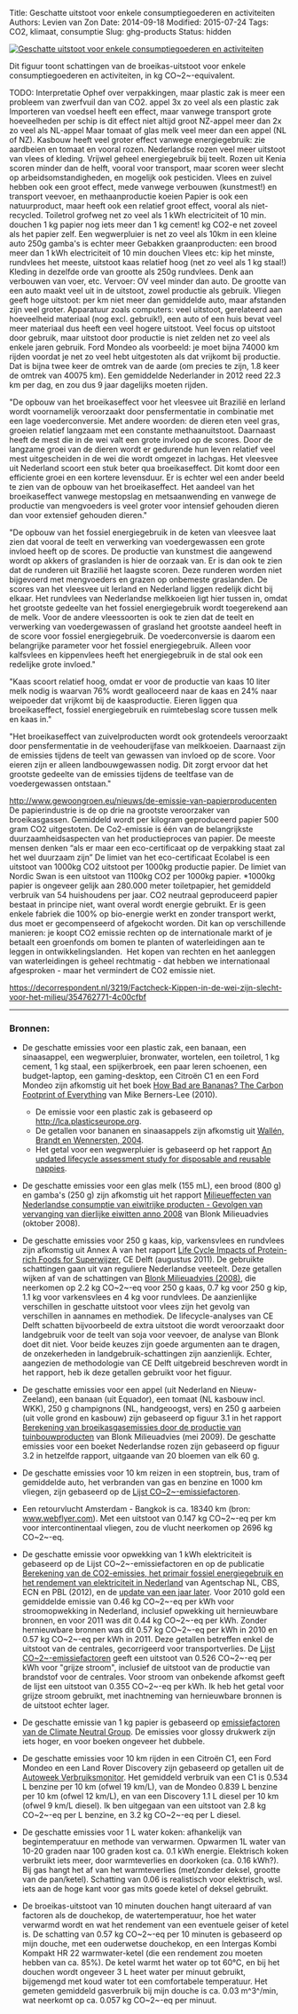 Title: Geschatte uitstoot voor enkele consumptiegoederen en activiteiten
Authors: Levien van Zon
Date: 2014-09-18
Modified: 2015-07-24
Tags: CO2, klimaat, consumptie
Slug: ghg-products
Status: hidden

[![Geschatte uitstoot voor enkele consumptiegoederen en activiteiten]({filename}/images/co2-voetafdruk-producten-nl.png)]({filename}/images/co2-voetafdruk-producten-nl.png)

Dit figuur toont schattingen van de broeikas-uitstoot voor enkele consumptiegoederen en activiteiten, in kg CO~2~-equivalent. 

TODO: Interpretatie
Ophef over verpakkingen, maar plastic zak is meer een probleem van zwerfvuil dan van CO2.
appel 3x zo veel als een plastic zak
Importeren van voedsel heeft een effect, maar vanwege transport grote hoeveelheden per schip is dit effect niet altijd groot
NZ-appel meer dan 2x zo veel als NL-appel 
Maar tomaat of glas melk veel meer dan een appel (NL of NZ).
Kasbouw heeft veel groter effect vanwege energiegebruik: zie aardbeien en tomaat en vooral rozen.
Nederlandse rozen veel meer uitstoot van vlees of kleding. Vrijwel geheel energiegebruik bij teelt. Rozen uit Kenia scoren minder dan de helft, vooral voor transport, maar scoren weer slecht op arbeidsomstandigheden, en mogelijk ook pesticiden. 
Vlees en zuivel hebben ook een groot effect, mede vanwege verbouwen (kunstmest!) en transport veevoer, en methaanproductie koeien
Papier is ook een natuurproduct, maar heeft ook een relatief groot effect, vooral als niet-recycled. 
Toiletrol grofweg net zo veel als 1 kWh electriciteit of 10 min. douchen
1 kg papier nog iets meer dan 1 kg cement! kg CO2-e net zoveel als het papier zelf. 
Een wegwerpluier is net zo veel als 10km in een kleine auto
250g gamba's is echter meer
Gebakken graanproducten: een brood meer dan 1 kWh electriciteit of 10 min douchen
Vlees etc: kip het minste, rundvlees het meeste, uitstoot kaas relatief hoog (net zo veel als 1 kg staal!)
Kleding in dezelfde orde van grootte als 250g rundvlees. Denk aan verbouwen van voer, etc.
Vervoer: OV veel minder dan auto. De grootte van een auto maakt veel uit in de uitstoot, zowel productie als gebruik. Vliegen geeft hoge uitstoot: per km niet meer dan gemiddelde auto, maar afstanden zijn veel groter. 
Apparatuur zoals computers: veel uitstoot, gerelateerd aan hoeveelheid materiaal (nog excl. gebruik!), een auto of een huis bevat veel meer materiaal dus heeft een veel hogere uitstoot. Veel focus op uitstoot door gebruik, maar uitstoot door productie is niet zelden net zo veel als enkele jaren gebruik.
Ford Mondeo als voorbeeld: je moet bijna 74000 km rijden voordat je net zo veel hebt uitgestoten als dat vrijkomt bij productie. Dat is bijna twee keer de omtrek van de aarde (om precies te zijn, 1.8 keer de omtrek van 40075 km). Een gemiddelde Nederlander in 2012 reed 22.3 km per dag, en zou dus 9 jaar dagelijks moeten rijden.


"De opbouw van het broeikaseffect voor het vleesvee uit Brazilië en Ierland wordt voornamelijk
veroorzaakt door pensfermentatie in combinatie met een lage voederconversie. Met andere woorden:
de dieren eten veel gras, groeien relatief langzaam met een constante methaanuitstoot. Daarnaast
heeft de mest die in de wei valt een grote invloed op de scores. Door de langzame groei van de dieren
wordt er gedurende hun leven relatief veel mest uitgescheiden in de wei die wordt omgezet in lachgas.
Het vleesvee uit Nederland scoort een stuk beter qua broeikaseffect. Dit komt door een efficiente groei
en een kortere levensduur. Er is echter wel een ander beeld te zien van de opbouw van het
broeikaseffect. Het aandeel van het broeikaseffect vanwege mestopslag en metsaanwending en
vanwege de productie van mengvoeders is veel groter voor intensief gehouden dieren dan voor
extensief gehouden dieren."

"De opbouw van het fossiel energiegebruik in de keten van vleesvee laat zien dat vooral de teelt en
verwerking van voedergewassen een grote invloed heeft op de scores. De productie van kunstmest die
aangewend wordt op akkers of graslanden is hier de oorzaak van. Er is dan ook te zien dat de runderen
uit Brazilië het laagste scoren. Deze runderen worden niet bijgevoerd met mengvoeders en grazen op
onbemeste graslanden. De scores van het vleesvee uit Ierland en Nederland liggen redelijk dicht bij
elkaar. Het rundvlees van Nederlandse melkkoeien ligt hier tussen in, omdat het grootste gedeelte van
het fossiel energiegebruik wordt toegerekend aan de melk.
Voor de andere vleessoorten is ook te zien dat de teelt en verwerking van voedergewassen of grasland
het grootste aandeel heeft in de score voor fossiel energiegebruik. De voederconversie is daarom een
belangrijke parameter voor het fossiel energiegebruik. Alleen voor kalfsvlees en kippenvlees heeft het
energiegebruik in de stal ook een redelijke grote invloed."

"Kaas scoort relatief hoog, omdat er voor de productie van kaas 10
liter melk nodig is waarvan 76% wordt gealloceerd naar de kaas en 24% naar weipoeder dat
vrijkomt bij de kaasproductie.
Eieren liggen qua broeikaseffect, fossiel energiegebruik en ruimtebeslag score tussen melk en
kaas in."

"Het broeikaseffect van zuivelproducten wordt ook grotendeels veroorzaakt door pensfermentatie in de
veehouderijfase van melkkoeien. Daarnaast zijn de emissies tijdens de teelt van gewassen van invloed
op de score. Voor eieren zijn er alleen landbouwgewassen nodig. Dit zorgt ervoor dat het grootste
gedeelte van de emissies tijdens de teeltfase van de voedergewassen ontstaan."


http://www.gewoongroen.eu/nieuws/de-emissie-van-papierproducenten
De papierindustrie is de op drie na grootste veroorzaker van broeikasgassen. Gemiddeld wordt per kilogram geproduceerd papier 500 gram CO2 uitgestoten. De Co2-emissie is één van de belangrijkste duurzaamheidsaspecten van het productieproces van papier. 
De meeste mensen denken “als er maar een eco-certificaat op de verpakking staat zal het wel duurzaam zijn” De limiet van het eco-certificaat Ecolabel is een uitstoot van 1000kg CO2 uitstoot per 1000kg productie papier.  De limiet van Nordic Swan is een uitstoot van 1100kg CO2 per 1000kg papier.
*1000kg papier is ongeveer gelijk aan 280.000 meter toiletpapier, het gemiddeld verbruik van 54 huishoudens per jaar.
CO2 neutraal geproduceerd papier bestaat in principe niet, want overal wordt energie gebruikt. Er is geen enkele fabriek die 100% op bio-energie werkt en zonder transport werkt, dus moet er gecompenseerd of afgekocht worden. Dit kan op verschillende manieren: je koopt CO2 emissie rechten op de internationale markt of je betaalt een groenfonds om bomen te planten of waterleidingen aan te leggen in ontwikkelingslanden.  Het kopen van rechten en het aanleggen van waterleidingen is geheel rechtmatig - dat hebben we internationaal afgesproken - maar het vermindert de CO2 emissie niet.


https://decorrespondent.nl/3219/Factcheck-Kippen-in-de-wei-zijn-slecht-voor-het-milieu/354762771-4c00cfbf
 
-----

### Bronnen:

   - De geschatte emissies voor een plastic zak, een banaan, een sinaasappel, een wegwerpluier, bronwater, wortelen, een toiletrol, 1 kg cement, 1 kg staal, een spijkerbroek, een paar leren schoenen, een budget-laptop, een gaming-desktop, een Citroën C1 en een Ford Mondeo zijn afkomstig uit het boek [How Bad are Bananas? The Carbon Footprint of Everything](https://books.google.nl/books/about/How_Bad_Are_Bananas.html?id=iWVG2Y8nVVwC) van Mike Berners-Lee (2010). 
       - De emissie voor een plastic zak is gebaseerd op <http://lca.plasticseurope.org>.
       - De getallen voor bananen en sinaasappels zijn afkomstig uit [Wallén, Brandt en Wennersten, 2004](http://dx.doi.org/10.1016/j.envsci.2004.08.004).
       - Het getal voor een wegwerpluier is gebaseerd op het rapport [An updated lifecycle assessment study for disposable and reusable nappies](https://www.gov.uk/government/uploads/system/uploads/attachment_data/file/291130/scho0808boir-e-e.pdf).

   - De geschatte emissies voor een glas melk (155 mL), een brood (800 g) en gamba's (250 g) zijn afkomstig uit het rapport [Milieueffecten van Nederlandse consumptie van eiwitrijke producten - Gevolgen van vervanging van dierlijke eiwitten anno 2008](http://blonkconsultants.nl/publicaties/2008/consumptie-eiwitrijke-producten.html) van Blonk Milieuadvies (oktober 2008).

   - De geschatte emissies voor 250 g kaas, kip, varkensvlees en rundvlees zijn afkomstig uit Annex A van het rapport [Life Cycle Impacts of Protein-rich Foods for Superwijzer](http://www.ce.nl/index.php?go=home.showPublicatie&id=1252), CE Delft (augustus 2011). De gebruikte schattingen gaan uit van reguliere Nederlandse veeteelt. Deze getallen wijken af van de schattingen van [Blonk Milieuadvies (2008)](http://blonkconsultants.nl/publicaties/2008/consumptie-eiwitrijke-producten.html), die neerkomen op 2.2 kg CO~2~-eq voor 250 g kaas, 0.7 kg voor 250 g kip, 1.1 kg voor varkensvlees en 4 kg voor rundvlees. De aanzienlijke verschillen in geschatte uitstoot voor vlees zijn het gevolg van verschillen in aannames en methodiek. De lifecycle-analyses van CE Delft schatten bijvoorbeeld de extra uitstoot die wordt veroorzaakt door landgebruik voor de teelt van soja voor veevoer, de analyse van Blonk doet dit niet. Voor beide keuzes zijn goede argumenten aan te dragen, de onzekerheden in landgebruik-schattingen zijn aanzienlijk. Echter, aangezien de methodologie van CE Delft uitgebreid beschreven wordt in het rapport, heb ik deze getallen gebruikt voor het figuur.

   - De geschatte emissies voor een appel (uit Nederland en Nieuw-Zeeland), een banaan (uit Equador), een tomaat (NL kasbouw incl. WKK), 250 g champignons (NL, handgeoogst, vers) en 250 g aarbeien (uit volle grond en kasbouw) zijn gebaseerd op figuur 3.1 in het rapport [Berekening van broeikasgasemissies door de productie van tuinbouwproducten](http://blonkconsultants.nl/upload/Rapportage%20Broeikasgasemissie%20Tuinbouw%20eindrapportnamen%20%28RB,%20adjusted%20table%208.3%29.pdf) van Blonk Milieuadvies (mei 2009). De geschatte emissies voor een boeket Nederlandse rozen zijn gebaseerd op figuur 3.2 in hetzelfde rapport, uitgaande van 20 bloemen van elk 60 g. 

   - De geschatte emissies voor 10 km reizen in een stoptrein, bus, tram of gemiddelde auto, het verbranden van gas en benzine en 1000 km vliegen, zijn gebaseerd op de [Lijst CO~2~-emissiefactoren](http://co2emissiefactoren.nl/lijst-emissiefactoren/).

   - Een retourvlucht Amsterdam - Bangkok is ca. 18340 km (bron: www.webflyer.com). Met een uitstoot van 0.147 kg CO~2~-eq per km voor intercontinentaal vliegen, zou de vlucht neerkomen op 2696 kg CO~2~-eq.

   - De geschatte emissie voor opwekking van 1 kWh elektriciteit is gebaseerd op de Lijst CO~2~-emissiefactoren en op de publicatie [Berekening van de CO2-emissies, het primair fossiel energiegebruik en het rendement van elektriciteit in Nederland](http://english.rvo.nl/sites/default/files/2014/08/Notitie-Energie-CO2-effecten-elektriciteit-Sept-2012.pdf) van Agentschap NL, CBS, ECN en PBL (2012), en de [update van een jaar later](http://www.cbs.nl/NR/rdonlyres/F650310E-978E-475F-9E2E-EDB33236539A/0/2013rendementenenCO2emissievanelektriciteitsproductieinnederlandart.pdf). Voor 2010 gold een gemiddelde emissie van 0.46 kg CO~2~-eq per kWh voor stroomopwekking in Nederland, inclusief opwekking uit hernieuwbare bronnen, en voor 2011 was dit 0.44 kg CO~2~-eq per kWh. Zonder hernieuwbare bronnen was dit 0.57 kg CO~2~-eq per kWh in 2010 en 0.57 kg CO~2~-eq per kWh in 2011. Deze getallen betreffen enkel de uitstoot van de centrales, gecorrigeerd voor transportverlies. De [Lijst CO~2~-emissiefactoren](http://co2emissiefactoren.nl/lijst-emissiefactoren/) geeft een uitstoot van 0.526 CO~2~-eq per kWh voor "grijze stroom", inclusief de uitstoot van de productie van brandstof voor de centrales. Voor stroom van onbekende afkomst geeft de lijst een uitstoot van 0.355 CO~2~-eq per kWh. Ik heb het getal voor grijze stroom gebruikt, met inachtneming van hernieuwbare bronnen is de uitstoot echter lager.

   - De geschatte emissie van 1 kg papier is gebaseerd op [emissiefactoren van de Climate Neutral Group](http://climateneutralgroup.com/wp-content/uploads/2014/09/Review_Emissiefactoren_2015.pdf). De emissies voor glossy drukwerk zijn iets hoger, en voor boeken ongeveer het dubbele.

   - De geschatte emissies voor 10 km rijden in een Citroën C1, een Ford Mondeo en een Land Rover Discovery zijn gebaseerd op getallen uit de [Autoweek Verbruiksmonitor](http://www.autoweek.nl/verbruiksmonitor). Het gemiddeld verbruik van een C1 is 0.534 L benzine per 10 km (ofwel 19 km/L), van de Mondeo 0.839 L benzine per 10 km (ofwel 12 km/L), en van een Discovery 1.1 L diesel per 10 km (ofwel 9 km/L diesel). Ik ben uitgegaan van een uitstoot van 2.8 kg CO~2~-eq per L benzine, en 3.2 kg CO~2~-eq per L diesel. 



   - De geschatte emissies voor 1 L water koken: afhankelijk van begintemperatuur en methode van verwarmen. Opwarmen 1L water van 10-20 graden naar 100 graden kost ca. 0.1 kWh energie. Elektrisch koken verbruikt iets meer, door warmteverlies en doorkoken (ca. 0.16 kWh?). Bij gas hangt het af van het warmteverlies (met/zonder deksel, grootte van de pan/ketel). Schatting van 0.06 is realistisch voor elektrisch, wsl. iets aan de hoge kant voor gas mits goede ketel of deksel gebruikt.

   - De broeikas-uitstoot van 10 minuten douchen hangt uiteraard af van factoren als de douchekop, de watertemperatuur, hoe het water verwarmd wordt en wat het rendement van een eventuele geiser of ketel is. De schatting van 0.57 kg CO~2~-eq per 10 minuten is gebaseerd op mijn douche, met een ouderwetse douchekop, en een Intergas Kombi Kompakt HR 22 warmwater-ketel (die een rendement zou moeten hebben van ca. 85%). De ketel warmt het water op tot 60°C, en bij het douchen wordt ongeveer 3 L heet water per minuut gebruikt, bijgemengd met koud water tot een comfortabele temperatuur. Het gemeten gemiddeld gasverbruik bij mijn douche is ca. 0.03 m^3^/min, wat neerkomt op ca. 0.057 kg CO~2~-eq per minuut.



